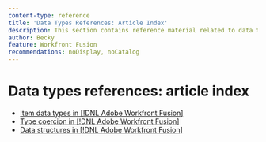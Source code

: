 ```yaml
---
content-type: reference
title: 'Data Types References: Article Index'
description: This section contains reference material related to data types in Adobe Workfront Fusion. 
author: Becky
feature: Workfront Fusion
recommendations: noDisplay, noCatalog
---
```


# Data types references: article index

* [Item data types in [!DNL Adobe Workfront Fusion]](/help/workfront-fusion/references/mapping-panel/data-types/item-data-types.md)
* [Type coercion in [!DNL Adobe Workfront Fusion]](/help/workfront-fusion/references/mapping-panel/data-types/type-coercion.md)
* [Data structures in [!DNL Adobe Workfront Fusion]](/help/workfront-fusion/references/mapping-panel/data-types/data-structures.md)